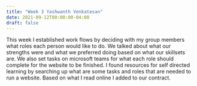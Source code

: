```yaml
---
title: "Week 3 Yashwanth Venkatesan"
date: 2021-09-12T00:00:00-04:00
draft: false
---
```


This week I established work flows by deciding with my group members what roles each person would like to do. We talked about what our strengths were and what we preferred doing based
on what our skillsets are. We also set tasks on microsoft teams for what each role should complete for the website to be finished. I found resources for self directed learning by 
searching up what are some tasks and roles that are needed to run a website. Based on what I read online I added to our contract. 
